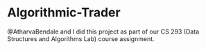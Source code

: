 # Algorithmic-Trader

@AtharvaBendale and I did this project as part of our CS 293 (Data Structures and Algorithms Lab) course assignment. 
